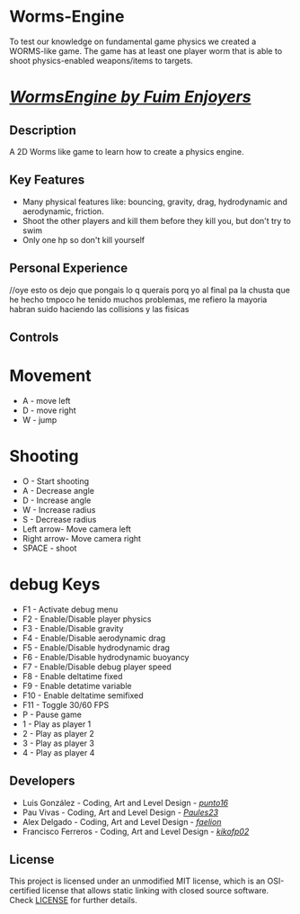 # Worms-Engine
To test our knowledge on fundamental game physics we created a WORMS-like game. The game has at least one player worm that is able to shoot physics-enabled weapons/items to targets.
# [_WormsEngine by Fuim Enjoyers_](https://github.com/Fuim-Enjoyers-Studios/Pinball-Game)

## Description

A 2D Worms like game to learn how to create a physics engine. 

## Key Features

- Many physical features like: bouncing, gravity, drag, hydrodynamic and aerodynamic, friction.
- Shoot the other players and kill them before they kill you, but don't try to swim
- Only one hp so don't kill yourself

## Personal Experience

//oye esto os dejo que pongais lo q querais porq yo al final pa la chusta que he hecho tmpoco he tenido muchos problemas, me refiero la mayoria habran suido haciendo las collisions y las fisicas

## Controls

# Movement

- A - move left
- D - move right
- W - jump

# Shooting

- O - Start shooting
- A - Decrease angle
- D - Increase angle
- W - Increase radius
- S - Decrease radius
- Left arrow- Move camera left
- Right arrow- Move camera right
- SPACE - shoot

# debug Keys
- F1 - Activate debug menu
- F2 - Enable/Disable player physics
- F3 - Enable/Disable gravity
- F4 - Enable/Disable aerodynamic drag
- F5 - Enable/Disable hydrodynamic drag
- F6 - Enable/Disable hydrodynamic buoyancy
- F7 - Enable/Disable debug player speed
- F8 - Enable deltatime fixed
- F9 - Enable detatime variable
- F10 - Enable deltatime semifixed
- F11 - Toggle 30/60 FPS
- P - Pause game
- 1 - Play as player 1
- 2 - Play as player 2
- 3 - Play as player 3
- 4 - Play as player 4

## Developers

 - Luis González - Coding, Art and Level Design - [_punto16_](https://github.com/punto16)
 - Pau Vivas - Coding, Art and Level Design - [_Paules23_](https://github.com/Paules23)
 - Alex Delgado - Coding, Art and Level Design - [_faelion_](https://github.com/faelion)
 - Francisco Ferreros - Coding, Art and Level Design - [_kikofp02_](https://github.com/kikofp02)

## License

This project is licensed under an unmodified MIT license, which is an OSI-certified license that allows static linking with closed source software. Check [LICENSE](LICENSE) for further details.